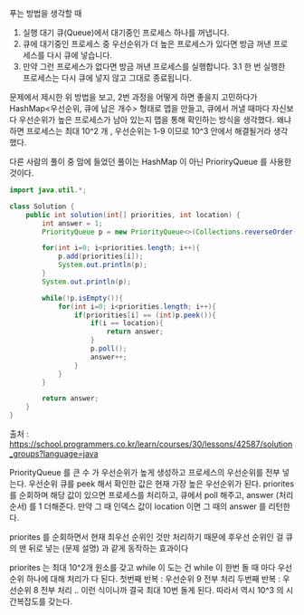 푸는 방법을 생각할 때 

1. 실행 대기 큐(Queue)에서 대기중인 프로세스 하나를 꺼냅니다.
2. 큐에 대기중인 프로세스 중 우선순위가 더 높은 프로세스가 있다면 방금 꺼낸 프로세스를 다시 큐에 넣습니다.
3. 만약 그런 프로세스가 없다면 방금 꺼낸 프로세스를 실행합니다.
  3.1 한 번 실행한 프로세스는 다시 큐에 넣지 않고 그대로 종료됩니다.

문제에서 제시한 위 방법을 보고, 2번 과정을 어떻게 하면 좋을지 고민하다가 
HashMap<우선순위, 큐에 남은 개수> 형태로 맵을 만들고, 큐에서 꺼낼 때마다 자신보다 우선순위가 높은 프로세스가 남아 있는지 맵을 통해 확인하는 방식을 생각했다. 
왜냐하면 프로세스는 최대 10^2 개 , 우선순위는 1-9 이므로 10^3 안에서 해결될거라 생각했다. 

다른 사람의 풀이 중 맘에 들었던 풀이는 
HashMap 이 아닌 PrioriryQueue 를 사용한 것이다. 

```java
import java.util.*;

class Solution {
    public int solution(int[] priorities, int location) {
        int answer = 1;
        PriorityQueue p = new PriorityQueue<>(Collections.reverseOrder());;

        for(int i=0; i<priorities.length; i++){
            p.add(priorities[i]);
            System.out.println(p);
        }
        System.out.println(p);

        while(!p.isEmpty()){
            for(int i=0; i<priorities.length; i++){
                if(priorities[i] == (int)p.peek()){
                    if(i == location){
                        return answer;
                    }
                    p.poll();
                    answer++;
                }
            }
        }

        return answer;
    }
}
```
출처 : https://school.programmers.co.kr/learn/courses/30/lessons/42587/solution_groups?language=java

PriorityQueue 를 큰 수 가 우선순위가 높게 생성하고 프로세스의 우선순위를 전부 넣는다. 
우선순위 큐를 peek 해서 확인한 값은 현재 가장 높은 우선순위가 된다. 
priorites 를 순회하며 해당 값이 있으면 프로세스를 처리하고, 큐에서 poll 해주고, answer (처리 순서) 를 1 더해준다. 
만약 그 때 인덱스 값이 location 이면 그 때의 answer 를 리턴한다. 

priorites 를 순회하면서 현재 최우선 순위인 것만 처리하기 때문에 후우선 순위인 걸 큐의 맨 뒤로 넣는 (문제 설명) 과 같게 동작하는 효과이다 

priorites 는 최대 10^2개 원소를 갖고 
while 이 도는 건 while 이 한번 돌 때 마다 우선순위 하나에 대해 처리가 다 된다. 
첫번째 반복 : 우선순위 9 전부 처리 
두번째 반복 : 우선순위 8 전부 처리
..
이런 식이니까 결국 최대 10번 돌게 된다. 
따라서 역시 10^3 의 시간복잡도를 갖는다. 

